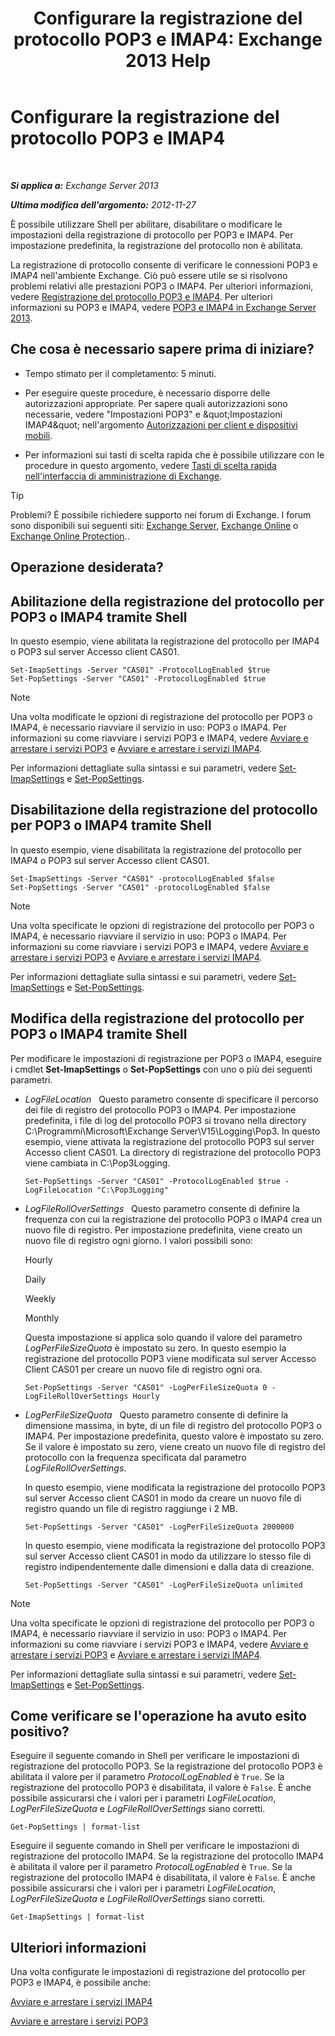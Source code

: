 ﻿---
title: 'Configurare la registrazione del protocollo POP3 e IMAP4: Exchange 2013 Help'
TOCTitle: Configurare la registrazione del protocollo POP3 e IMAP4
ms:assetid: 451b337b-cb6b-4460-8687-be0b19c469bc
ms:mtpsurl: https://technet.microsoft.com/it-it/library/Aa997690(v=EXCHG.150)
ms:contentKeyID: 50555580
ms.date: 05/22/2018
mtps_version: v=EXCHG.150
ms.translationtype: MT
---

# Configurare la registrazione del protocollo POP3 e IMAP4

 

_**Si applica a:** Exchange Server 2013_

_**Ultima modifica dell'argomento:** 2012-11-27_

È possibile utilizzare Shell per abilitare, disabilitare o modificare le impostazioni della registrazione di protocollo per POP3 e IMAP4. Per impostazione predefinita, la registrazione del protocollo non è abilitata.

La registrazione di protocollo consente di verificare le connessioni POP3 e IMAP4 nell'ambiente Exchange. Ciò può essere utile se si risolvono problemi relativi alle prestazioni POP3 o IMAP4. Per ulteriori informazioni, vedere [Registrazione del protocollo POP3 e IMAP4](protocol-logging-for-pop3-and-imap4-exchange-2013-help.md). Per ulteriori informazioni su POP3 e IMAP4, vedere [POP3 e IMAP4 in Exchange Server 2013](pop3-and-imap4-in-exchange-server-2013-exchange-2013-help.md).

## Che cosa è necessario sapere prima di iniziare?

  - Tempo stimato per il completamento: 5 minuti.

  - Per eseguire queste procedure, è necessario disporre delle autorizzazioni appropriate. Per sapere quali autorizzazioni sono necessarie, vedere "Impostazioni POP3" e \&quot;Impostazioni IMAP4\&quot; nell'argomento [Autorizzazioni per client e dispositivi mobili](clients-and-mobile-devices-permissions-exchange-2013-help.md).

  - Per informazioni sui tasti di scelta rapida che è possibile utilizzare con le procedure in questo argomento, vedere [Tasti di scelta rapida nell'interfaccia di amministrazione di Exchange](keyboard-shortcuts-in-the-exchange-admin-center-exchange-online-protection-help.md).


> [!TIP]
> Problemi? È possibile richiedere supporto nei forum di Exchange. I forum sono disponibili sui seguenti siti: <A href="https://go.microsoft.com/fwlink/p/?linkid=60612">Exchange Server</A>, <A href="https://go.microsoft.com/fwlink/p/?linkid=267542">Exchange Online</A> o <A href="https://go.microsoft.com/fwlink/p/?linkid=285351">Exchange Online Protection</A>..



## Operazione desiderata?

## Abilitazione della registrazione del protocollo per POP3 o IMAP4 tramite Shell

In questo esempio, viene abilitata la registrazione del protocollo per IMAP4 o POP3 sul server Accesso client CAS01.

    Set-ImapSettings -Server "CAS01" -ProtocolLogEnabled $true
    Set-PopSettings -Server "CAS01" -ProtocolLogEnabled $true


> [!NOTE]
> Una volta modificate le opzioni di registrazione del protocollo per POP3 o IMAP4, è necessario riavviare il servizio in uso: POP3 o IMAP4. Per informazioni su come riavviare i servizi POP3 e IMAP4, vedere <A href="start-and-stop-the-pop3-services-exchange-2013-help.md">Avviare e arrestare i servizi POP3</A> e <A href="start-and-stop-the-imap4-services-exchange-2013-help.md">Avviare e arrestare i servizi IMAP4</A>.



Per informazioni dettagliate sulla sintassi e sui parametri, vedere [Set-ImapSettings](https://technet.microsoft.com/it-it/library/aa998252\(v=exchg.150\)) e [Set-PopSettings](https://technet.microsoft.com/it-it/library/aa997154\(v=exchg.150\)).

## Disabilitazione della registrazione del protocollo per POP3 o IMAP4 tramite Shell

In questo esempio, viene disabilitata la registrazione del protocollo per IMAP4 o POP3 sul server Accesso client CAS01.

    Set-ImapSettings -Server "CAS01" -protocolLogEnabled $false
    Set-PopSettings -Server "CAS01" -protocolLogEnabled $false


> [!NOTE]
> Una volta specificate le opzioni di registrazione del protocollo per POP3 o IMAP4, è necessario riavviare il servizio in uso: POP3 o IMAP4. Per informazioni su come riavviare i servizi POP3 e IMAP4, vedere <A href="start-and-stop-the-pop3-services-exchange-2013-help.md">Avviare e arrestare i servizi POP3</A> e <A href="start-and-stop-the-imap4-services-exchange-2013-help.md">Avviare e arrestare i servizi IMAP4</A>.



Per informazioni dettagliate sulla sintassi e sui parametri, vedere [Set-ImapSettings](https://technet.microsoft.com/it-it/library/aa998252\(v=exchg.150\)) e [Set-PopSettings](https://technet.microsoft.com/it-it/library/aa997154\(v=exchg.150\)).

## Modifica della registrazione del protocollo per POP3 o IMAP4 tramite Shell

Per modificare le impostazioni di registrazione per POP3 o IMAP4, eseguire i cmdlet **Set-ImapSettings** o **Set-PopSettings** con uno o più dei seguenti parametri.

  - *LogFileLocation*   Questo parametro consente di specificare il percorso dei file di registro del protocollo POP3 o IMAP4. Per impostazione predefinita, i file di log del protocollo POP3 si trovano nella directory C:\\Programmi\\Microsoft\\Exchange Server\\V15\\Logging\\Pop3. In questo esempio, viene attivata la registrazione del protocollo POP3 sul server Accesso client CAS01. La directory di registrazione del protocollo POP3 viene cambiata in C:\\Pop3Logging.
    
        Set-PopSettings -Server "CAS01" -ProtocolLogEnabled $true -LogFileLocation "C:\Pop3Logging"

  - *LogFileRollOverSettings*   Questo parametro consente di definire la frequenza con cui la registrazione del protocollo POP3 o IMAP4 crea un nuovo file di registro. Per impostazione predefinita, viene creato un nuovo file di registro ogni giorno. I valori possibili sono:
    
    Hourly
    
    Daily
    
    Weekly
    
    Monthly
    
    Questa impostazione si applica solo quando il valore del parametro *LogPerFileSizeQuota* è impostato su zero. In questo esempio la registrazione del protocollo POP3 viene modificata sul server Accesso Client CAS01 per creare un nuovo file di registro ogni ora.
    
        Set-PopSettings -Server "CAS01" -LogPerFileSizeQuota 0 -LogFileRollOverSettings Hourly

  - *LogPerFileSizeQuota*   Questo parametro consente di definire la dimensione massima, in byte, di un file di registro del protocollo POP3 o IMAP4. Per impostazione predefinita, questo valore è impostato su zero. Se il valore è impostato su zero, viene creato un nuovo file di registro del protocollo con la frequenza specificata dal parametro *LogFileRollOverSettings*.
    
    In questo esempio, viene modificata la registrazione del protocollo POP3 sul server Accesso client CAS01 in modo da creare un nuovo file di registro quando un file di registro raggiunge i 2 MB.
    
        Set-PopSettings -Server "CAS01" -LogPerFileSizeQuota 2000000
    
    In questo esempio, viene modificata la registrazione del protocollo POP3 sul server Accesso client CAS01 in modo da utilizzare lo stesso file di registro indipendentemente dalle dimensioni e dalla data di creazione.
    
        Set-PopSettings -Server "CAS01" -LogPerFileSizeQuota unlimited


> [!NOTE]
> Una volta specificate le opzioni di registrazione del protocollo per POP3 o IMAP4, è necessario riavviare il servizio in uso: POP3 o IMAP4. Per informazioni su come riavviare i servizi POP3 e IMAP4, vedere <A href="start-and-stop-the-pop3-services-exchange-2013-help.md">Avviare e arrestare i servizi POP3</A> e <A href="start-and-stop-the-imap4-services-exchange-2013-help.md">Avviare e arrestare i servizi IMAP4</A>.



Per informazioni dettagliate sulla sintassi e sui parametri, vedere [Set-ImapSettings](https://technet.microsoft.com/it-it/library/aa998252\(v=exchg.150\)) e [Set-PopSettings](https://technet.microsoft.com/it-it/library/aa997154\(v=exchg.150\)).

## Come verificare se l'operazione ha avuto esito positivo?

Eseguire il seguente comando in Shell per verificare le impostazioni di registrazione del protocollo POP3. Se la registrazione del protocollo POP3 è abilitata il valore per il parametro *ProtocolLogEnabled* è `True`. Se la registrazione del protocollo POP3 è disabilitata, il valore è `False`. È anche possibile assicurarsi che i valori per i parametri *LogFileLocation*, *LogPerFileSizeQuota* e *LogFileRollOverSettings* siano corretti.

    Get-PopSettings | format-list

Eseguire il seguente comando in Shell per verificare le impostazioni di registrazione del protocollo IMAP4. Se la registrazione del protocollo IMAP4 è abilitata il valore per il parametro *ProtocolLogEnabled* è `True`. Se la registrazione del protocollo IMAP4 è disabilitata, il valore è `False`. È anche possibile assicurarsi che i valori per i parametri *LogFileLocation*, *LogPerFileSizeQuota* e *LogFileRollOverSettings* siano corretti.

    Get-ImapSettings | format-list

## Ulteriori informazioni

Una volta configurate le impostazioni di registrazione del protocollo per POP3 e IMAP4, è possibile anche:

[Avviare e arrestare i servizi IMAP4](start-and-stop-the-imap4-services-exchange-2013-help.md)

[Avviare e arrestare i servizi POP3](start-and-stop-the-pop3-services-exchange-2013-help.md)


